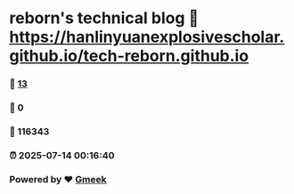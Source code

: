 # reborn's technical blog :link: https://hanlinyuanexplosivescholar.github.io/tech-reborn.github.io 
### :page_facing_up: [13](https://hanlinyuanexplosivescholar.github.io/tech-reborn.github.io/tag.html) 
### :speech_balloon: 0 
### :hibiscus: 116343 
### :alarm_clock: 2025-07-14 00:16:40 
### Powered by :heart: [Gmeek](https://github.com/Meekdai/Gmeek)
